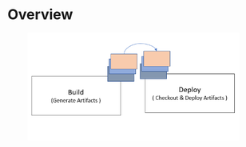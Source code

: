 # Overview



<figure><img src="../.gitbook/assets/build-deploy-artifact.png" alt=""><figcaption></figcaption></figure>
